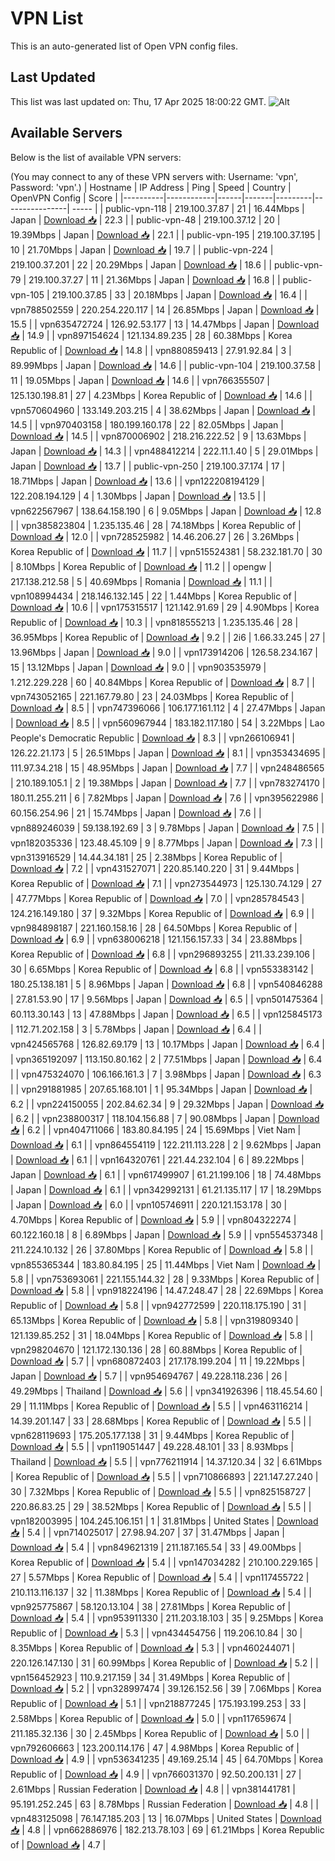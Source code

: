 # VPN List

This is an auto-generated list of Open VPN config files.

## Last Updated

This list was last updated on: Thu, 17 Apr 2025 18:00:22 GMT.
![Alt](https://repobeats.axiom.co/api/embed/186b98318ef1479477931607c1ad7d823f12451f.svg "Repobeats analytics image")

## Available Servers

Below is the list of available VPN servers:

(You may connect to any of these VPN servers with: Username: 'vpn', Password: 'vpn'.)
| Hostname | IP Address | Ping | Speed | Country | OpenVPN Config | Score |
|----------|------------|------|-------|---------|----------------| ----- |
| public-vpn-118 | 219.100.37.87 | 21 | 16.44Mbps | Japan | [Download 📥](./configs/server_0_JP.ovpn) | 22.3 |
| public-vpn-48 | 219.100.37.12 | 20 | 19.39Mbps | Japan | [Download 📥](./configs/server_1_JP.ovpn) | 22.1 |
| public-vpn-195 | 219.100.37.195 | 10 | 21.70Mbps | Japan | [Download 📥](./configs/server_2_JP.ovpn) | 19.7 |
| public-vpn-224 | 219.100.37.201 | 22 | 20.29Mbps | Japan | [Download 📥](./configs/server_3_JP.ovpn) | 18.6 |
| public-vpn-79 | 219.100.37.27 | 11 | 21.36Mbps | Japan | [Download 📥](./configs/server_4_JP.ovpn) | 16.8 |
| public-vpn-105 | 219.100.37.85 | 33 | 20.18Mbps | Japan | [Download 📥](./configs/server_5_JP.ovpn) | 16.4 |
| vpn788502559 | 220.254.220.117 | 14 | 26.85Mbps | Japan | [Download 📥](./configs/server_6_JP.ovpn) | 15.5 |
| vpn635472724 | 126.92.53.177 | 13 | 14.47Mbps | Japan | [Download 📥](./configs/server_7_JP.ovpn) | 14.9 |
| vpn897154624 | 121.134.89.235 | 28 | 60.38Mbps | Korea Republic of | [Download 📥](./configs/server_8_KR.ovpn) | 14.8 |
| vpn880859413 | 27.91.92.84 | 3 | 89.99Mbps | Japan | [Download 📥](./configs/server_9_JP.ovpn) | 14.6 |
| public-vpn-104 | 219.100.37.58 | 11 | 19.05Mbps | Japan | [Download 📥](./configs/server_10_JP.ovpn) | 14.6 |
| vpn766355507 | 125.130.198.81 | 27 | 4.23Mbps | Korea Republic of | [Download 📥](./configs/server_11_KR.ovpn) | 14.6 |
| vpn570604960 | 133.149.203.215 | 4 | 38.62Mbps | Japan | [Download 📥](./configs/server_12_JP.ovpn) | 14.5 |
| vpn970403158 | 180.199.160.178 | 22 | 82.05Mbps | Japan | [Download 📥](./configs/server_13_JP.ovpn) | 14.5 |
| vpn870006902 | 218.216.222.52 | 9 | 13.63Mbps | Japan | [Download 📥](./configs/server_14_JP.ovpn) | 14.3 |
| vpn488412214 | 222.11.1.40 | 5 | 29.01Mbps | Japan | [Download 📥](./configs/server_15_JP.ovpn) | 13.7 |
| public-vpn-250 | 219.100.37.174 | 17 | 18.71Mbps | Japan | [Download 📥](./configs/server_16_JP.ovpn) | 13.6 |
| vpn122208194129 | 122.208.194.129 | 4 | 1.30Mbps | Japan | [Download 📥](./configs/server_17_JP.ovpn) | 13.5 |
| vpn622567967 | 138.64.158.190 | 6 | 9.05Mbps | Japan | [Download 📥](./configs/server_18_JP.ovpn) | 12.8 |
| vpn385823804 | 1.235.135.46 | 28 | 74.18Mbps | Korea Republic of | [Download 📥](./configs/server_19_KR.ovpn) | 12.0 |
| vpn728525982 | 14.46.206.27 | 26 | 3.26Mbps | Korea Republic of | [Download 📥](./configs/server_20_KR.ovpn) | 11.7 |
| vpn515524381 | 58.232.181.70 | 30 | 8.10Mbps | Korea Republic of | [Download 📥](./configs/server_21_KR.ovpn) | 11.2 |
| opengw | 217.138.212.58 | 5 | 40.69Mbps | Romania | [Download 📥](./configs/server_22_RO.ovpn) | 11.1 |
| vpn108994434 | 218.146.132.145 | 22 | 1.44Mbps | Korea Republic of | [Download 📥](./configs/server_23_KR.ovpn) | 10.6 |
| vpn175315517 | 121.142.91.69 | 29 | 4.90Mbps | Korea Republic of | [Download 📥](./configs/server_24_KR.ovpn) | 10.3 |
| vpn818555213 | 1.235.135.46 | 28 | 36.95Mbps | Korea Republic of | [Download 📥](./configs/server_25_KR.ovpn) | 9.2 |
| 2i6 | 1.66.33.245 | 27 | 13.96Mbps | Japan | [Download 📥](./configs/server_26_JP.ovpn) | 9.0 |
| vpn173914206 | 126.58.234.167 | 15 | 13.12Mbps | Japan | [Download 📥](./configs/server_27_JP.ovpn) | 9.0 |
| vpn903535979 | 1.212.229.228 | 60 | 40.84Mbps | Korea Republic of | [Download 📥](./configs/server_28_KR.ovpn) | 8.7 |
| vpn743052165 | 221.167.79.80 | 23 | 24.03Mbps | Korea Republic of | [Download 📥](./configs/server_29_KR.ovpn) | 8.5 |
| vpn747396066 | 106.177.161.112 | 4 | 27.47Mbps | Japan | [Download 📥](./configs/server_30_JP.ovpn) | 8.5 |
| vpn560967944 | 183.182.117.180 | 54 | 3.22Mbps | Lao People's Democratic Republic | [Download 📥](./configs/server_31_LA.ovpn) | 8.3 |
| vpn266106941 | 126.22.21.173 | 5 | 26.51Mbps | Japan | [Download 📥](./configs/server_32_JP.ovpn) | 8.1 |
| vpn353434695 | 111.97.34.218 | 15 | 48.95Mbps | Japan | [Download 📥](./configs/server_33_JP.ovpn) | 7.7 |
| vpn248486565 | 210.189.105.1 | 2 | 19.38Mbps | Japan | [Download 📥](./configs/server_34_JP.ovpn) | 7.7 |
| vpn783274170 | 180.11.255.211 | 6 | 7.82Mbps | Japan | [Download 📥](./configs/server_35_JP.ovpn) | 7.6 |
| vpn395622986 | 60.156.254.96 | 21 | 15.74Mbps | Japan | [Download 📥](./configs/server_36_JP.ovpn) | 7.6 |
| vpn889246039 | 59.138.192.69 | 3 | 9.78Mbps | Japan | [Download 📥](./configs/server_37_JP.ovpn) | 7.5 |
| vpn182035336 | 123.48.45.109 | 9 | 8.77Mbps | Japan | [Download 📥](./configs/server_38_JP.ovpn) | 7.3 |
| vpn313916529 | 14.44.34.181 | 25 | 2.38Mbps | Korea Republic of | [Download 📥](./configs/server_39_KR.ovpn) | 7.2 |
| vpn431527071 | 220.85.140.220 | 31 | 9.44Mbps | Korea Republic of | [Download 📥](./configs/server_40_KR.ovpn) | 7.1 |
| vpn273544973 | 125.130.74.129 | 27 | 47.77Mbps | Korea Republic of | [Download 📥](./configs/server_41_KR.ovpn) | 7.0 |
| vpn285784543 | 124.216.149.180 | 37 | 9.32Mbps | Korea Republic of | [Download 📥](./configs/server_42_KR.ovpn) | 6.9 |
| vpn984898187 | 221.160.158.16 | 28 | 64.50Mbps | Korea Republic of | [Download 📥](./configs/server_43_KR.ovpn) | 6.9 |
| vpn638006218 | 121.156.157.33 | 34 | 23.88Mbps | Korea Republic of | [Download 📥](./configs/server_44_KR.ovpn) | 6.8 |
| vpn296893255 | 211.33.239.106 | 30 | 6.65Mbps | Korea Republic of | [Download 📥](./configs/server_45_KR.ovpn) | 6.8 |
| vpn553383142 | 180.25.138.181 | 5 | 8.96Mbps | Japan | [Download 📥](./configs/server_46_JP.ovpn) | 6.8 |
| vpn540846288 | 27.81.53.90 | 17 | 9.56Mbps | Japan | [Download 📥](./configs/server_47_JP.ovpn) | 6.5 |
| vpn501475364 | 60.113.30.143 | 13 | 47.88Mbps | Japan | [Download 📥](./configs/server_48_JP.ovpn) | 6.5 |
| vpn125845173 | 112.71.202.158 | 3 | 5.78Mbps | Japan | [Download 📥](./configs/server_49_JP.ovpn) | 6.4 |
| vpn424565768 | 126.82.69.179 | 13 | 10.17Mbps | Japan | [Download 📥](./configs/server_50_JP.ovpn) | 6.4 |
| vpn365192097 | 113.150.80.162 | 2 | 77.51Mbps | Japan | [Download 📥](./configs/server_51_JP.ovpn) | 6.4 |
| vpn475324070 | 106.166.161.3 | 7 | 3.98Mbps | Japan | [Download 📥](./configs/server_52_JP.ovpn) | 6.3 |
| vpn291881985 | 207.65.168.101 | 1 | 95.34Mbps | Japan | [Download 📥](./configs/server_53_JP.ovpn) | 6.2 |
| vpn224150055 | 202.84.62.34 | 9 | 29.32Mbps | Japan | [Download 📥](./configs/server_54_JP.ovpn) | 6.2 |
| vpn238800317 | 118.104.156.88 | 7 | 90.08Mbps | Japan | [Download 📥](./configs/server_55_JP.ovpn) | 6.2 |
| vpn404711066 | 183.80.84.195 | 24 | 15.69Mbps | Viet Nam | [Download 📥](./configs/server_56_VN.ovpn) | 6.1 |
| vpn864554119 | 122.211.113.228 | 2 | 9.62Mbps | Japan | [Download 📥](./configs/server_57_JP.ovpn) | 6.1 |
| vpn164320761 | 221.44.232.104 | 6 | 89.22Mbps | Japan | [Download 📥](./configs/server_58_JP.ovpn) | 6.1 |
| vpn617499907 | 61.21.199.106 | 18 | 74.48Mbps | Japan | [Download 📥](./configs/server_59_JP.ovpn) | 6.1 |
| vpn342992131 | 61.21.135.117 | 17 | 18.29Mbps | Japan | [Download 📥](./configs/server_60_JP.ovpn) | 6.0 |
| vpn105746911 | 220.121.153.178 | 30 | 4.70Mbps | Korea Republic of | [Download 📥](./configs/server_61_KR.ovpn) | 5.9 |
| vpn804322274 | 60.122.160.18 | 8 | 6.89Mbps | Japan | [Download 📥](./configs/server_62_JP.ovpn) | 5.9 |
| vpn554537348 | 211.224.10.132 | 26 | 37.80Mbps | Korea Republic of | [Download 📥](./configs/server_63_KR.ovpn) | 5.8 |
| vpn855365344 | 183.80.84.195 | 25 | 11.44Mbps | Viet Nam | [Download 📥](./configs/server_64_VN.ovpn) | 5.8 |
| vpn753693061 | 221.155.144.32 | 28 | 9.33Mbps | Korea Republic of | [Download 📥](./configs/server_65_KR.ovpn) | 5.8 |
| vpn918224196 | 14.47.248.47 | 28 | 22.69Mbps | Korea Republic of | [Download 📥](./configs/server_66_KR.ovpn) | 5.8 |
| vpn942772599 | 220.118.175.190 | 31 | 65.13Mbps | Korea Republic of | [Download 📥](./configs/server_67_KR.ovpn) | 5.8 |
| vpn319809340 | 121.139.85.252 | 31 | 18.04Mbps | Korea Republic of | [Download 📥](./configs/server_68_KR.ovpn) | 5.8 |
| vpn298204670 | 121.172.130.136 | 28 | 60.88Mbps | Korea Republic of | [Download 📥](./configs/server_69_KR.ovpn) | 5.7 |
| vpn680872403 | 217.178.199.204 | 11 | 19.22Mbps | Japan | [Download 📥](./configs/server_70_JP.ovpn) | 5.7 |
| vpn954694767 | 49.228.118.236 | 26 | 49.29Mbps | Thailand | [Download 📥](./configs/server_71_TH.ovpn) | 5.6 |
| vpn341926396 | 118.45.54.60 | 29 | 11.11Mbps | Korea Republic of | [Download 📥](./configs/server_72_KR.ovpn) | 5.5 |
| vpn463116214 | 14.39.201.147 | 33 | 28.68Mbps | Korea Republic of | [Download 📥](./configs/server_73_KR.ovpn) | 5.5 |
| vpn628119693 | 175.205.177.138 | 31 | 9.44Mbps | Korea Republic of | [Download 📥](./configs/server_74_KR.ovpn) | 5.5 |
| vpn119051447 | 49.228.48.101 | 33 | 8.93Mbps | Thailand | [Download 📥](./configs/server_75_TH.ovpn) | 5.5 |
| vpn776211914 | 14.37.120.34 | 32 | 6.61Mbps | Korea Republic of | [Download 📥](./configs/server_76_KR.ovpn) | 5.5 |
| vpn710866893 | 221.147.27.240 | 30 | 7.32Mbps | Korea Republic of | [Download 📥](./configs/server_77_KR.ovpn) | 5.5 |
| vpn825158727 | 220.86.83.25 | 29 | 38.52Mbps | Korea Republic of | [Download 📥](./configs/server_78_KR.ovpn) | 5.5 |
| vpn182003995 | 104.245.106.151 | 1 | 31.81Mbps | United States | [Download 📥](./configs/server_79_US.ovpn) | 5.4 |
| vpn714025017 | 27.98.94.207 | 37 | 31.47Mbps | Japan | [Download 📥](./configs/server_80_JP.ovpn) | 5.4 |
| vpn849621319 | 211.187.165.54 | 33 | 49.00Mbps | Korea Republic of | [Download 📥](./configs/server_81_KR.ovpn) | 5.4 |
| vpn147034282 | 210.100.229.165 | 27 | 5.57Mbps | Korea Republic of | [Download 📥](./configs/server_82_KR.ovpn) | 5.4 |
| vpn117455722 | 210.113.116.137 | 32 | 11.38Mbps | Korea Republic of | [Download 📥](./configs/server_83_KR.ovpn) | 5.4 |
| vpn925775867 | 58.120.13.104 | 38 | 27.81Mbps | Korea Republic of | [Download 📥](./configs/server_84_KR.ovpn) | 5.4 |
| vpn953911330 | 211.203.18.103 | 35 | 9.25Mbps | Korea Republic of | [Download 📥](./configs/server_85_KR.ovpn) | 5.3 |
| vpn434454756 | 119.206.10.84 | 30 | 8.35Mbps | Korea Republic of | [Download 📥](./configs/server_86_KR.ovpn) | 5.3 |
| vpn460244071 | 220.126.147.130 | 31 | 60.99Mbps | Korea Republic of | [Download 📥](./configs/server_87_KR.ovpn) | 5.2 |
| vpn156452923 | 110.9.217.159 | 34 | 31.49Mbps | Korea Republic of | [Download 📥](./configs/server_88_KR.ovpn) | 5.2 |
| vpn328997474 | 39.126.152.56 | 39 | 7.06Mbps | Korea Republic of | [Download 📥](./configs/server_89_KR.ovpn) | 5.1 |
| vpn218877245 | 175.193.199.253 | 33 | 2.58Mbps | Korea Republic of | [Download 📥](./configs/server_90_KR.ovpn) | 5.0 |
| vpn117659674 | 211.185.32.136 | 30 | 2.45Mbps | Korea Republic of | [Download 📥](./configs/server_91_KR.ovpn) | 5.0 |
| vpn792606663 | 123.200.114.176 | 47 | 4.98Mbps | Korea Republic of | [Download 📥](./configs/server_92_KR.ovpn) | 4.9 |
| vpn536341235 | 49.169.25.14 | 45 | 64.70Mbps | Korea Republic of | [Download 📥](./configs/server_93_KR.ovpn) | 4.9 |
| vpn766031370 | 92.50.200.131 | 27 | 2.61Mbps | Russian Federation | [Download 📥](./configs/server_94_RU.ovpn) | 4.8 |
| vpn381441781 | 95.191.252.245 | 63 | 8.78Mbps | Russian Federation | [Download 📥](./configs/server_95_RU.ovpn) | 4.8 |
| vpn483125098 | 76.147.185.203 | 13 | 16.07Mbps | United States | [Download 📥](./configs/server_96_US.ovpn) | 4.8 |
| vpn662886976 | 182.213.78.103 | 69 | 61.21Mbps | Korea Republic of | [Download 📥](./configs/server_97_KR.ovpn) | 4.7 |
